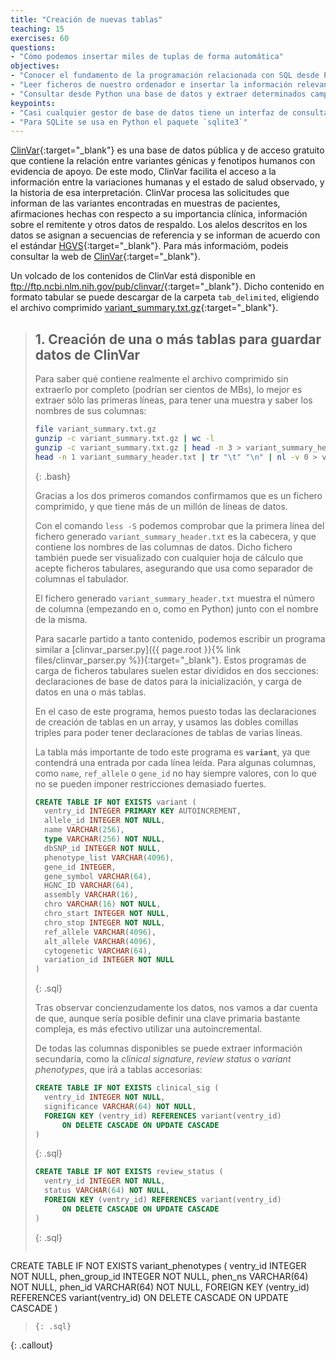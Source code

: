 ```yaml
---
title: "Creación de nuevas tablas"
teaching: 15
exercises: 60
questions:
- "Cómo podemos insertar miles de tuplas de forma automática"
objectives:
- "Conocer el fundamento de la programación relacionada con SQL desde Python"
- "Leer ficheros de nuestro ordenador e insertar la información relevante en una base de datos relacional"
- "Consultar desde Python una base de datos y extraer determinados campos"
keypoints:
- "Casi cualquier gestor de base de datos tiene un interfaz de consulta para ser usado desde cualquier lenguaje de programación"
- "Para SQLite se usa en Python el paquete `sqlite3`"
---
```

[ClinVar](https://www.ncbi.nlm.nih.gov/clinvar/){:target="_blank"} es una base de datos pública y de acceso gratuito que contiene la relación entre variantes génicas y fenotipos humanos con evidencia de apoyo. 
De este modo, ClinVar facilita el acceso a la información entre la variaciones humanas y el estado de salud observado, y la historia de esa interpretación. 
ClinVar procesa las solicitudes que informan de las variantes encontradas en muestras de pacientes, afirmaciones hechas con respecto 
a su importancia clínica, información sobre el remitente y otros datos de respaldo. Los alelos descritos en los datos se asignan a 
secuencias de referencia y se informan de acuerdo con el estándar [HGVS](https://onlinelibrary.wiley.com/doi/full/10.1002/humu.22981){:target="_blank"}. 
Para más informacióm, podeis consultar la web de [ClinVar](https://www.ncbi.nlm.nih.gov/clinvar/docs/help){:target="_blank"}.

Un volcado de los contenidos de ClinVar está disponible en <ftp://ftp.ncbi.nlm.nih.gov/pub/clinvar/>{:target="_blank"}. Dicho contenido en formato tabular se puede descargar de la carpeta `tab_delimited`,
eligiendo el archivo comprimido [variant_summary.txt.gz](ftp://ftp.ncbi.nlm.nih.gov/pub/clinvar/tab_delimited/variant_summary.txt.gz){:target="_blank"}. 


> ## 1. Creación de una o más tablas para guardar datos de ClinVar
>
> Para saber qué contiene realmente el archivo comprimido sin extraerlo por completo (podrían ser cientos de MBs), lo mejor es extraer sólo las primeras líneas, para tener una muestra y saber los nombres de sus columnas: 
>
> ~~~bash
> file variant_summary.txt.gz
> gunzip -c variant_summary.txt.gz | wc -l
> gunzip -c variant_summary.txt.gz | head -n 3 > variant_summary_header.txt
> head -n 1 variant_summary_header.txt | tr "\t" "\n" | nl -v 0 > variant_summary_columns.txt
> ~~~
> {: .bash}
>
> Gracias a los dos primeros comandos confirmamos que es un fichero comprimido, y que tiene más de un millón de líneas de datos.
>
> Con el comando `less -S` podemos comprobar que la primera línea del fichero generado `variant_summary_header.txt` es la cabecera,
> y que contiene los nombres de las columnas de datos.
> Dicho fichero también puede ser visualizado con cualquier hoja de cálculo que acepte ficheros tabulares,
> asegurando que usa como separador de columnas el tabulador. 
>
> El fichero generado `variant_summary_header.txt` muestra el número de columna (empezando en o, como en Python) junto con el nombre de la misma.
>
> Para sacarle partido a tanto contenido, podemos escribir un programa similar a [clinvar_parser.py]({{ page.root }}{% link files/clinvar_parser.py %}){:target="_blank"}.
> Estos programas de carga de ficheros tabulares suelen estar divididos en dos secciones: declaraciones de base de datos para la inicialización, y carga de datos en una o más tablas.
>
> En el caso de este programa, hemos puesto todas las declaraciones de creación de tablas en un array, y usamos las dobles comillas triples para poder tener declaraciones de tablas de varias líneas.
>
> La tabla más importante de todo este programa es **`variant`**, ya que contendrá una entrada por cada línea leída. Para algunas columnas, como `name`, `ref_allele` o `gene_id` no hay siempre valores, con lo que no se pueden imponer restricciones demasiado fuertes.
>
> ~~~sql
> CREATE TABLE IF NOT EXISTS variant (
> 	ventry_id INTEGER PRIMARY KEY AUTOINCREMENT,
> 	allele_id INTEGER NOT NULL,
> 	name VARCHAR(256),
> 	type VARCHAR(256) NOT NULL,
> 	dbSNP_id INTEGER NOT NULL,
> 	phenotype_list VARCHAR(4096),
> 	gene_id INTEGER,
> 	gene_symbol VARCHAR(64),
> 	HGNC_ID VARCHAR(64),
> 	assembly VARCHAR(16),
> 	chro VARCHAR(16) NOT NULL,
> 	chro_start INTEGER NOT NULL,
> 	chro_stop INTEGER NOT NULL,
> 	ref_allele VARCHAR(4096),
> 	alt_allele VARCHAR(4096),
> 	cytogenetic VARCHAR(64),
> 	variation_id INTEGER NOT NULL
> )
> ~~~
> {: .sql}
>
> Tras observar concienzudamente los datos, nos vamos a dar cuenta de que, aunque sería posible definir una clave primaria bastante compleja, es más efectivo utilizar una autoincremental.
>
> De todas las columnas disponibles se puede extraer información secundaria, como la *clinical signature*, *review status* o *variant phenotypes*, que irá a tablas accesorias:
>
> ~~~sql
> CREATE TABLE IF NOT EXISTS clinical_sig (
> 	ventry_id INTEGER NOT NULL,
> 	significance VARCHAR(64) NOT NULL,
> 	FOREIGN KEY (ventry_id) REFERENCES variant(ventry_id)
> 		ON DELETE CASCADE ON UPDATE CASCADE
> )
> ~~~
> {: .sql}
>
> ~~~sql
> CREATE TABLE IF NOT EXISTS review_status (
> 	ventry_id INTEGER NOT NULL,
> 	status VARCHAR(64) NOT NULL,
> 	FOREIGN KEY (ventry_id) REFERENCES variant(ventry_id)
> 		ON DELETE CASCADE ON UPDATE CASCADE
> )
> ~~~
> {: .sql}
>
> ~~~sql
CREATE TABLE IF NOT EXISTS variant_phenotypes (
	ventry_id INTEGER NOT NULL,
	phen_group_id INTEGER NOT NULL,
	phen_ns VARCHAR(64) NOT NULL,
	phen_id VARCHAR(64) NOT NULL,
	FOREIGN KEY (ventry_id) REFERENCES variant(ventry_id)
		ON DELETE CASCADE ON UPDATE CASCADE
)
> ~~~
> {: .sql}
>
 {: .callout}
